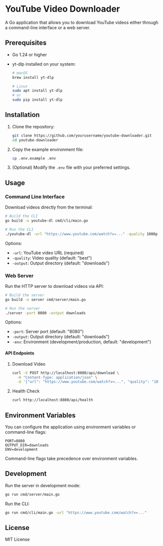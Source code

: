 # YouTube Video Downloader

A Go application that allows you to download YouTube videos either through a command-line interface or a web server.

## Prerequisites

- Go 1.24 or higher
- yt-dlp installed on your system:

  ```bash
  # macOS
  brew install yt-dlp

  # Linux
  sudo apt install yt-dlp
  # or
  sudo pip install yt-dlp
  ```

## Installation

1. Clone the repository:

   ```bash
   git clone https://github.com/yourusername/youtube-downloader.git
   cd youtube-downloader
   ```

2. Copy the example environment file:

   ```bash
   cp .env.example .env
   ```

3. (Optional) Modify the `.env` file with your preferred settings.

## Usage

### Command Line Interface

Download videos directly from the terminal:

```bash
# Build the CLI
go build -o youtube-dl cmd/cli/main.go

# Run the CLI
./youtube-dl -url "https://www.youtube.com/watch?v=..." -quality 1080p -output downloads
```

Options:

- `-url`: YouTube video URL (required)
- `-quality`: Video quality (default: "best")
- `-output`: Output directory (default: "downloads")

### Web Server

Run the HTTP server to download videos via API:

```bash
# Build the server
go build -o server cmd/server/main.go

# Run the server
./server -port 8080 -output downloads
```

Options:

- `-port`: Server port (default: "8080")
- `-output`: Output directory (default: "downloads")
- `-env`: Environment (development/production, default: "development")

#### API Endpoints

1. Download Video

   ```bash
   curl -X POST http://localhost:8080/api/download \
     -H "Content-Type: application/json" \
     -d '{"url": "https://www.youtube.com/watch?v=...", "quality": "1080p"}'
   ```

2. Health Check
   ```bash
   curl http://localhost:8080/api/health
   ```

## Environment Variables

You can configure the application using environment variables or command-line flags:

```env
PORT=8080
OUTPUT_DIR=downloads
ENV=development
```

Command-line flags take precedence over environment variables.

## Development

Run the server in development mode:

```bash
go run cmd/server/main.go
```

Run the CLI:

```bash
go run cmd/cli/main.go -url "https://www.youtube.com/watch?v=..."
```

## License

MIT License
